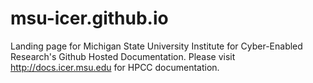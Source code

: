 # msu-icer.github.io
Landing page for Michigan State University Institute for Cyber-Enabled Research's Github Hosted Documentation.
Please visit http://docs.icer.msu.edu for HPCC documentation.
